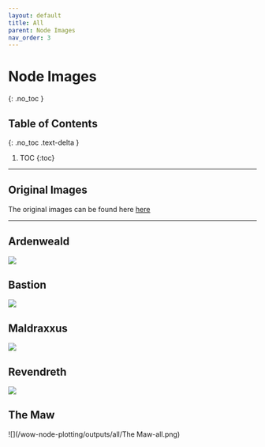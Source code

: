 ```yaml
---
layout: default
title: All
parent: Node Images
nav_order: 3
---
```


# Node Images
{: .no_toc }

## Table of Contents
{: .no_toc .text-delta }

1. TOC
{:toc}

---

## Original Images
The original images can be found here [here](https://github.com/Sillocan/wow-node-plotting/tree/main/outputs)

---

## Ardenweald

![](/wow-node-plotting/outputs/all/Ardenweald-all.png)

## Bastion

![](/wow-node-plotting/outputs/all/Bastion-all.png)

## Maldraxxus

![](/wow-node-plotting/outputs/all/Maldraxxus-all.png)

## Revendreth

![](/wow-node-plotting/outputs/all/Revendreth-all.png)

## The Maw

![](/wow-node-plotting/outputs/all/The Maw-all.png)

